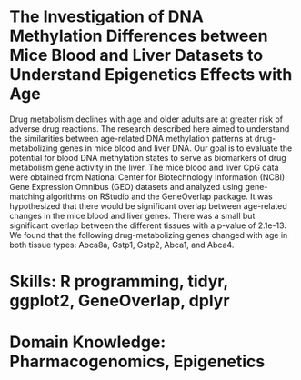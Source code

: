 # The Investigation of DNA Methylation Differences between Mice Blood and Liver Datasets to Understand Epigenetics Effects with Age

Drug metabolism declines with age and older adults are at greater risk of adverse drug reactions. The
research described here aimed to understand the similarities between age-related DNA methylation
patterns at drug-metabolizing genes in mice blood and liver DNA. Our goal is to evaluate the potential for
blood DNA methylation states to serve as biomarkers of drug metabolism gene activity in the liver. The
mice blood and liver CpG data were obtained from National Center for Biotechnology Information
(NCBI) Gene Expression Omnibus (GEO) datasets and analyzed using gene-matching algorithms on
RStudio and the GeneOverlap package. It was hypothesized that there would be significant overlap
between age-related changes in the mice blood and liver genes. There was a small but significant overlap
between the different tissues with a p-value of 2.1e-13. We found that the following drug-metabolizing
genes changed with age in both tissue types: Abca8a, Gstp1, Gstp2, Abca1, and Abca4.

# Skills: R programming, tidyr, ggplot2, GeneOverlap, dplyr
# Domain Knowledge: Pharmacogenomics, Epigenetics 
